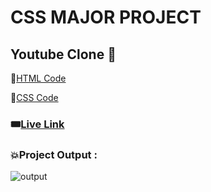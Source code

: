# CSS MAJOR PROJECT
## Youtube Clone 🎨

📌[HTML Code](./index.html)

📌[CSS Code](./style.css)

### 🎟️[Live Link](https://abhinandan411.github.io/Fs-18-Assignments/CSS%20Assignments/Youtube_clone/index.html) 


### 💥Project Output :  
![output](https://github.com/Abhinandan411/Fs-18-Assignments/assets/131553633/ad401bbc-25d6-45fc-9ef9-3fe631c06bb8)
